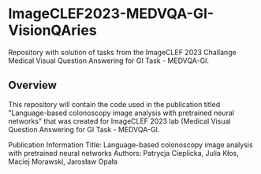 # ImageCLEF2023-MEDVQA-GI-VisionQAries
Repository with solution of tasks from the ImageCLEF 2023 Challange Medical Visual Question Answering for GI Task - MEDVQA-GI.

## Overview
This repository will contain the code used in the publication titled "Language-based colonoscopy image analysis with pretrained neural networks" that was created for ImageCLEF 2023 lab (Medical Visual Question Answering for GI Task - MEDVQA-GI.

Publication Information
Title: Language-based colonoscopy image analysis with pretrained neural networks
Authors: Patrycja Cieplicka, Julia Kłos, Maciej Morawski, Jarosław Opała
